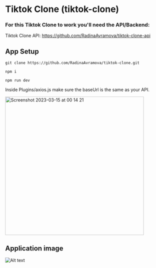 # Tiktok Clone (tiktok-clone)

### For this Tiktok Clone to work you'll need the API/Backend:

Tiktok Clone API: https://github.com/RadinaAvramova/tiktok-clone-api

## App Setup

```
git clone https://github.com/RadinaAvramova/tiktok-clone.git

npm i

npm run dev
```
Inside Plugins/axios.js make sure the baseUrl is the same as your API.

<img width="443" alt="Screenshot 2023-03-15 at 00 14 21" src="https://user-images.githubusercontent.com/108229029/225085615-529afbca-8cb8-4ed4-bf5b-54ba6f827f36.png">

## Application image
![Alt text](tikTokClone.png)
